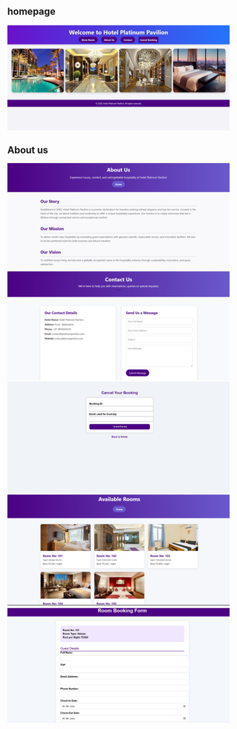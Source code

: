 ## homepage
![Screenshot](https://github.com/mansi-priya/codeAlpha_HotelReservationSystems/blob/main/screenshots/Screenshot%20(218).png)
## About us
![Screenshot](https://github.com/mansi-priya/codeAlpha_HotelReservationSystems/blob/main/screenshots/Screenshot%20(219).png)
![screenshot](https://github.com/mansi-priya/codeAlpha_HotelReservationSystems/blob/main/screenshots/Screenshot%20(220).png)
![Screenshot](https://github.com/mansi-priya/codeAlpha_HotelReservationSystems/blob/main/screenshots/Screenshot%20(221).png)
![Screenshot](https://github.com/mansi-priya/codeAlpha_HotelReservationSystems/blob/main/screenshots/Screenshot%20(222).png)
![Screenshot](https://github.com/mansi-priya/codeAlpha_HotelReservationSystems/blob/main/screenshots/Screenshot%20(223).png)
